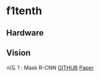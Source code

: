 # f1tenth

## Hardware

## Vision

시도 1 : Mask R-CNN [GITHUB](https://github.com/facebookresearch/detectron) [Paper](https://arxiv.org/pdf/1703.06870.pdf)
